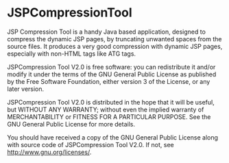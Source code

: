 # JSPCompressionTool
JSP Compression Tool is a handy Java based application, designed to compress the dynamic JSP pages, by truncating unwanted spaces from the source files. It produces a very good compression with dynamic JSP pages, especially with non-HTML tags like ATG tags.

JSPCompression Tool V2.0 is free software: you can redistribute it 
and/or modify it under the terms of the GNU General Public License 
as published by the Free Software Foundation, either version 3 of 
the License, or any later version.

JSPCompression Tool V2.0 is distributed in the hope that it will 
be useful, but WITHOUT ANY WARRANTY; without even the implied 
warranty of MERCHANTABILITY or FITNESS FOR A PARTICULAR PURPOSE.
See the GNU General Public License for more details.

You should have received a copy of the GNU General Public License
along with source code of JSPCompression Tool V2.0.
If not, see <http://www.gnu.org/licenses/>.
